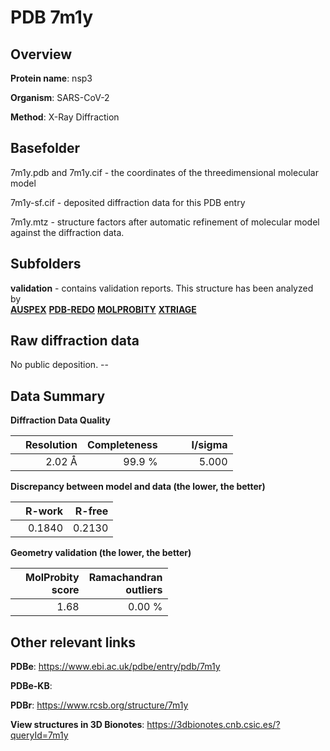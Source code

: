 # PDB 7m1y

## Overview

**Protein name**: nsp3

**Organism**: SARS-CoV-2

**Method**: X-Ray Diffraction



## Basefolder

7m1y.pdb and 7m1y.cif - the coordinates of the threedimensional molecular model

7m1y-sf.cif - deposited diffraction data for this PDB entry

7m1y.mtz - structure factors after automatic refinement of molecular model against the diffraction data.

## Subfolders





**validation** - contains validation reports. This structure has been analyzed by <br>[**AUSPEX**](https://github.com/thorn-lab/coronavirus_structural_task_force/tree/master/pdb/nsp3/SARS-CoV-2/7m1y/validation/auspex) [**PDB-REDO**](https://github.com/thorn-lab/coronavirus_structural_task_force/tree/master/pdb/nsp3/SARS-CoV-2/7m1y/validation/pdb-redo) [**MOLPROBITY**](https://github.com/thorn-lab/coronavirus_structural_task_force/tree/master/pdb/nsp3/SARS-CoV-2/7m1y/validation/molprobity) [**XTRIAGE**](https://github.com/thorn-lab/coronavirus_structural_task_force/blob/master/pdb/nsp3/SARS-CoV-2/7m1y/validation/Xtriage_output.log)  



## Raw diffraction data

No public deposition. --<br> 

## Data Summary
**Diffraction Data Quality**

|   | Resolution | Completeness| I/sigma |
|---|-------------:|----------------:|--------------:|
|   |2.02 Å|99.9  %|<img width=50/>5.000|

**Discrepancy between model and data (the lower, the better)**

|   | **R-work**| **R-free**   
|---|-------------:|----------------:|           
||  0.1840|  0.2130|

**Geometry validation (the lower, the better)**

|   |**MolProbity<br>score**| **Ramachandran<br>outliers** 
|---|-------------:|----------------:|
||  1.68|  0.00 %|

 

 



## Other relevant links 
**PDBe**:  https://www.ebi.ac.uk/pdbe/entry/pdb/7m1y

**PDBe-KB**:  
 
**PDBr**: https://www.rcsb.org/structure/7m1y 

**View structures in 3D Bionotes**: https://3dbionotes.cnb.csic.es/?queryId=7m1y

